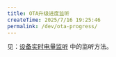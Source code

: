 ```yaml
---
title: OTA升级进度监听
createTime: 2025/7/16 19:25:46
permalink: /dev/ota-progress/
---
```





见：[设备实时电量监听](/dev/battery/) 中的监听方法。